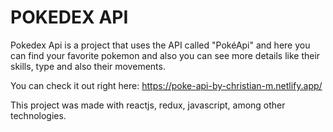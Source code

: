 # POKEDEX API

Pokedex Api is a project that uses the API called "PokéApi" and here you can find your favorite pokemon and also you can see more details like their skills, type and also their movements.

You can check it out right here: https://poke-api-by-christian-m.netlify.app/

This project was made with reactjs, redux, javascript, among other technologies.
